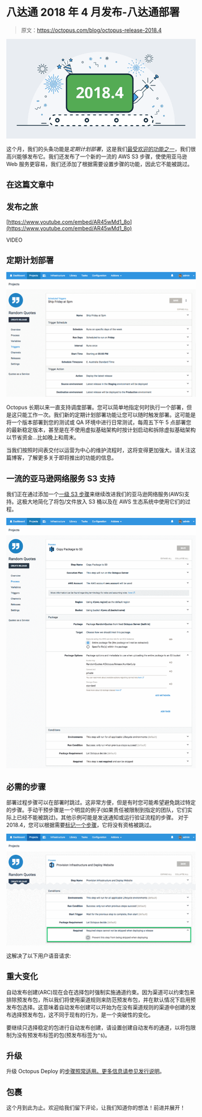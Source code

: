 # 八达通 2018 年 4 月发布-八达通部署

> 原文：<https://octopus.com/blog/octopus-release-2018.4>

[![Octopus Deploy 2018.4 release banner](img/677499c419e5014f80452c0b01f4eb4a.png)](#)

这个月，我们的头条功能是*定期计划部署*，这是我们[最受欢迎的功能之一](https://octopusdeploy.uservoice.com/forums/170787-general/suggestions/6599104-recurring-scheduled-deployments)，我们很高兴能够发布它。我们还发布了一个新的一流的 AWS S3 步骤，使使用亚马逊 Web 服务更容易，我们还添加了根据需要设置步骤的功能，因此它不能被跳过。

## 在这篇文章中

## 发布之旅

[https://www.youtube.com/embed/AR45wMd1_8o](https://www.youtube.com/embed/AR45wMd1_8o)

VIDEO

## 定期计划部署

[![Recurring Scheduled Deployments screenshot](img/5e6fba5e2dd576f78b75647c2b3a8351.png)](#)

Octopus 长期以来一直支持调度部署。您可以简单地指定何时执行一个部署，但是这只能工作一次。我们新的定期计划部署功能让您可以随时触发部署。这可能是将一个版本部署到您的测试或 QA 环境中进行日常测试，每周五下午 5 点部署您的最新稳定版本，甚至是在不使用虚拟基础架构时按计划启动和拆除虚拟基础架构以节省资金...比如晚上和周末。

当我们按照时间表交付以运营为中心的维护流程时，这将变得更加强大。请关注这篇博客，了解更多关于即将推出的功能的信息。

## 一流的亚马逊网络服务 S3 支持

我们正在通过添加一个[一级 S3 步骤](https://octopus.com/docs/deployments/aws/aws-s3-create-bucket)来继续改进我们的亚马逊网络服务(AWS)支持。这极大地简化了将包/文件放入 S3 桶以及在 AWS 生态系统中使用它们的过程。

[![AWS S3 step screenshot](img/25499c6eb0a0a3607123815a2b96995f.png)](#)

## 必需的步骤

部署过程步骤可以在部署时跳过。这非常方便，但是有时您可能希望避免跳过特定的步骤。手动干预步骤是一个明显的例子(如果责任被限制到指定的团队，它们实际上已经不能被跳过)。其他示例可能是发送通知或运行验证流程的步骤。
对于 2018.4，您可以根据需要[标记一个步骤](https://octopus.com/docs/projects/steps/conditions#required)，它将没有资格被跳过。

[![Required steps screenshot](img/8df5fecbc5488f8c9f0f0f8f6b8831c2.png)](#)

这解决了以下用户语音请求:

## 重大变化

自动发布创建(ARC)现在会在选择包时强制实施通道约束。因为渠道可以约束包来排除预发布包，所以我们将使用渠道规则来防范预发布包，并在默认情况下启用预发布包选择。这意味着自动发布创建可以开始为在没有渠道规则的渠道中创建的发布选择预发布包，这不同于现有的行为，是一个突破性的变化。

要继续只选择稳定的包进行自动发布创建，请设置创建自动发布的通道，以将包限制为没有预发布标签的包(预发布标签为`^$`)。

## 升级

升级 Octopus Deploy 的[步骤照常适用。更多信息请参见](https://octopus.com/docs/administration/upgrading)[发行说明](https://octopus.com/downloads/compare?to=2018.4.0)。

## 包裹

这个月到此为止。欢迎给我们留下评论，让我们知道你的想法！前进并展开！